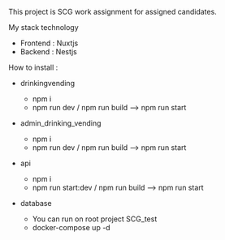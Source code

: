 This project is SCG work assignment for assigned candidates.

My stack technology 
- Frontend : Nuxtjs
- Backend : Nestjs

How to install :

- drinkingvending
    - npm i
    - npm run dev / npm run build --> npm run start

- admin_drinking_vending
    - npm i
    - npm run dev / npm run build --> npm run start
    
- api 
    - npm i
    - npm run start:dev / npm run build --> npm run start
    
- database 
    - You can run on root project SCG_test 
    - docker-compose up -d 
